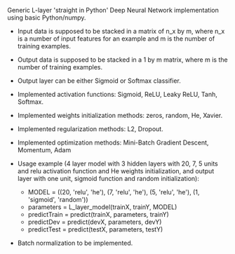 Generic L-layer 'straight in Python' Deep Neural Network implementation using basic Python/numpy.

* Input data is supposed to be stacked in a matrix of n_x by m, where n_x is a number of input features for an example and m is the number of training examples.
* Output data is supposed to be stacked in a 1 by m matrix, where m is the number of training examples.
* Output layer can be either Sigmoid or Softmax classifier.
* Implemented activation functions: Sigmoid, ReLU, Leaky ReLU, Tanh, Softmax.
* Implemented weights initialization methods: zeros, random, He, Xavier.
* Implemented regularization methods: L2, Dropout.
* Implemented optimization methods: Mini-Batch Gradient Descent, Momentum, Adam

* Usage example (4 layer model with 3 hidden layers with 20, 7, 5 units and relu activation function and He weights initialization, and output
layer with one unit, sigmoid function and random initialization): 
	- MODEL = ((20, 'relu', 'he'), (7, 'relu', 'he'), (5, 'relu', 'he'), (1, 'sigmoid', 'random'))
	- parameters = L_layer_model(trainX, trainY, MODEL)
	- predictTrain = predict(trainX, parameters, trainY)
	- predictDev = predict(devX, parameters, devY)
	- predictTest = predict(testX, parameters, testY) 

* Batch normalization to be implemented.

